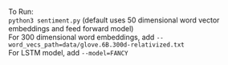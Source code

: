 To Run: <br/>
```python3 sentiment.py``` (default uses 50 dimensional word vector embeddings and feed forward model) <br/>
For 300 dimensional word embeddings, add ```--word_vecs_path=data/glove.6B.300d-relativized.txt``` <br/>
For LSTM model, add ```--model=FANCY```
